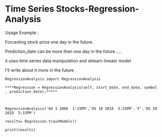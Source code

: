 #  Time Series Stocks-Regression-Analysis



Usage Example :


Forcasting stock price one day in the future.


Prediction_date can be more then one day in the future ....


it uses time series data manipulation and sklearn lineaer model 



I'll write about it more in the future .
   
    
    RegressionAnalysis import RegressionAnalysis

    ****Regression = RegressionAnalysis(self, start_date, end_date, symbol , prediction_date);*****
    
    

    RegressionAnalysis('04 3 2008  1:33PM','05 10 2018  5:33PM','F','05 20 2018  5:33PM')
   
    results= Regression.trainModels()
    
    print(results)
